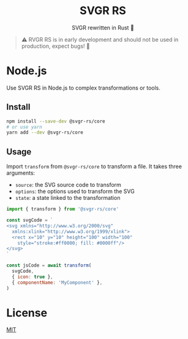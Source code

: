 <h1 align="center">SVGR RS</h1>

<p align="center">SVGR rewritten in Rust 🦀</p>

> ⚠️ RVGR RS is in early development and should not be used in production, expect bugs! 🐛

# Node.js

Use SVGR RS in Node.js to complex transformations or tools.

## Install

```sh
npm install --save-dev @svgr-rs/core
# or use yarn
yarn add --dev @svgr-rs/core
```

## Usage

Import `transform` from `@svgr-rs/core` to transform a file. It takes three arguments:

* `source`: the SVG source code to transform
* `options`: the options used to transform the SVG
* `state`: a state linked to the transformation

```js
import { transform } from '@svgr-rs/core'

const svgCode = `
<svg xmlns="http://www.w3.org/2000/svg"
  xmlns:xlink="http://www.w3.org/1999/xlink">
  <rect x="10" y="10" height="100" width="100"
    style="stroke:#ff0000; fill: #0000ff"/>
</svg>
`

const jsCode = await transform(
  svgCode,
  { icon: true },
  { componentName: 'MyComponent' },
)
```

# License

[MIT](./LICENSE)
